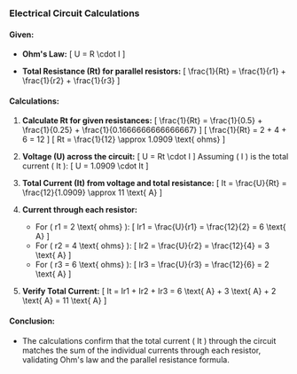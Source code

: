 
### Electrical Circuit Calculations

#### Given:
- **Ohm's Law:** 
  \[
  U = R \cdot I
  \]

- **Total Resistance (Rt) for parallel resistors:**
  \[
  \frac{1}{Rt} = \frac{1}{r1} + \frac{1}{r2} + \frac{1}{r3}
  \]

#### Calculations:
1. **Calculate Rt for given resistances:**
   \[
   \frac{1}{Rt} = \frac{1}{0.5} + \frac{1}{0.25} + \frac{1}{0.1666666666666667}
   \]
   \[
   \frac{1}{Rt} = 2 + 4 + 6 = 12
   \]
   \[
   Rt = \frac{1}{12} \approx 1.0909 \text{ ohms}
   \]

2. **Voltage (U) across the circuit:**
   \[
   U = Rt \cdot I
   \]
   Assuming \( I \) is the total current \( It \):
   \[
   U = 1.0909 \cdot It
   \]

3. **Total Current (It) from voltage and total resistance:**
   \[
   It = \frac{U}{Rt} = \frac{12}{1.0909} \approx 11 \text{ A}
   \]

4. **Current through each resistor:**
   - For \( r1 = 2 \text{ ohms} \):
     \[
     Ir1 = \frac{U}{r1} = \frac{12}{2} = 6 \text{ A}
     \]
   - For \( r2 = 4 \text{ ohms} \):
     \[
     Ir2 = \frac{U}{r2} = \frac{12}{4} = 3 \text{ A}
     \]
   - For \( r3 = 6 \text{ ohms} \):
     \[
     Ir3 = \frac{U}{r3} = \frac{12}{6} = 2 \text{ A}
     \]

5. **Verify Total Current:**
   \[
   It = Ir1 + Ir2 + Ir3 = 6 \text{ A} + 3 \text{ A} + 2 \text{ A} = 11 \text{ A}
   \]

#### Conclusion:
- The calculations confirm that the total current \( It \) through the circuit matches the sum of the individual currents through each resistor, validating Ohm's law and the parallel resistance formula.
